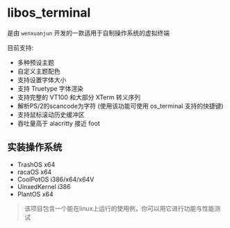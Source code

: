 # libos_terminal

是由 `wenxuanjun` 开发的一款适用于自制操作系统的虚拟终端

目前支持:

* 多种预设主题
* 自定义主题配色
* 支持设置字体大小
* 支持 Truetype 字体渲染
* 支持完整的 VT100 和大部分 XTerm 转义序列
* 解析PS/2的scancode为字符 (使用该功能可使用 os_terminal 支持的快捷键)
* 支持鼠标滚动历史缓冲区
* 吞吐量高于 alacritty 接近 foot

## 实装操作系统

* TrashOS x64
* racaOS x64
* CoolPotOS i386/x64/x64V
* UinxedKernel i386
* PlantOS x64

> 该项目包含一个能在linux上运行的使用例，你可以用它进行功能与性能测试
